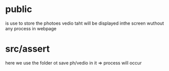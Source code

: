 # public

is use to store the photoes vedio taht will be displayed inthe screen wuthout any process in webpage

# src/assert

here we use the folder ot save ph/vedio in it => process will occur
